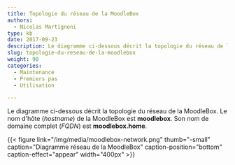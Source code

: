 ```yaml
---
title: Topologie du réseau de la MoodleBox
authors:
  - Nicolas Martignoni
type: kb
date: 2017-09-23
description: Le diagramme ci-dessous décrit la topologie du réseau de la MoodleBox
slug: topologie-du-reseau-de-la-moodlebox
weight: 90
categories:
  - Maintenance
  - Premiers pas
  - Utilisation

---
```

Le diagramme ci-dessous décrit la topologie du réseau de la MoodleBox. Le nom d'hôte (_hostname_) de la MoodleBox est __moodlebox__. Son nom de domaine complet (_FQDN_) est __moodlebox.home__.

{{< figure link="/img/media/moodlebox-network.png" thumb="-small" caption="Diagramme réseau de la MoodleBox" caption-position="bottom" caption-effect="appear" width="400px"  >}}
